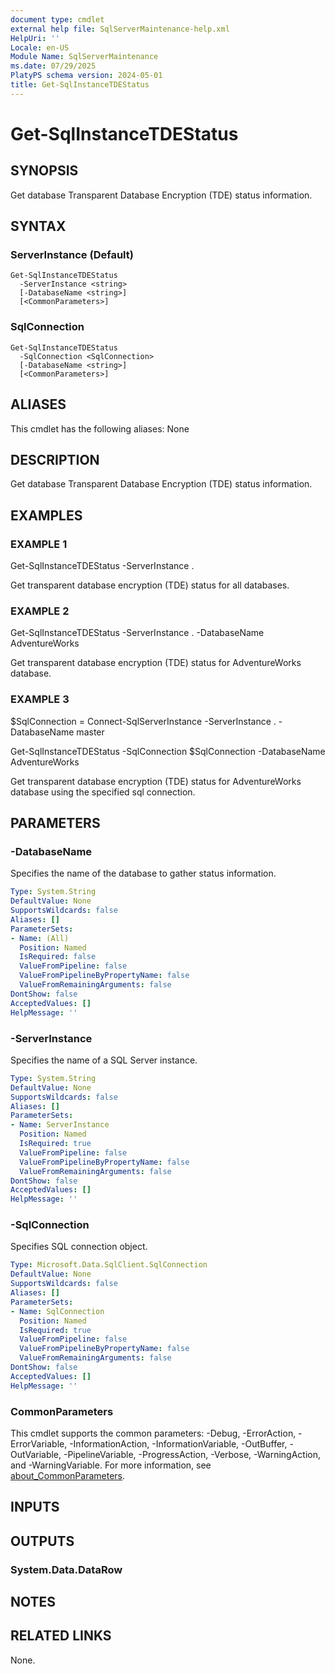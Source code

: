 ```yaml
---
document type: cmdlet
external help file: SqlServerMaintenance-help.xml
HelpUri: ''
Locale: en-US
Module Name: SqlServerMaintenance
ms.date: 07/29/2025
PlatyPS schema version: 2024-05-01
title: Get-SqlInstanceTDEStatus
---
```


# Get-SqlInstanceTDEStatus

## SYNOPSIS

Get database Transparent Database Encryption (TDE) status information.

## SYNTAX

### ServerInstance (Default)

```
Get-SqlInstanceTDEStatus
  -ServerInstance <string>
  [-DatabaseName <string>]
  [<CommonParameters>]
```

### SqlConnection

```
Get-SqlInstanceTDEStatus
  -SqlConnection <SqlConnection>
  [-DatabaseName <string>]
  [<CommonParameters>]
```

## ALIASES

This cmdlet has the following aliases:
  None

## DESCRIPTION

Get database Transparent Database Encryption (TDE) status information.

## EXAMPLES

### EXAMPLE 1

Get-SqlInstanceTDEStatus -ServerInstance .

Get transparent database encryption (TDE) status for all databases.

### EXAMPLE 2

Get-SqlInstanceTDEStatus -ServerInstance . -DatabaseName AdventureWorks

Get transparent database encryption (TDE) status for AdventureWorks database.

### EXAMPLE 3

$SqlConnection = Connect-SqlServerInstance -ServerInstance . -DatabaseName master

Get-SqlInstanceTDEStatus -SqlConnection $SqlConnection -DatabaseName AdventureWorks

Get transparent database encryption (TDE) status for AdventureWorks database using the specified sql connection.

## PARAMETERS

### -DatabaseName

Specifies the name of the database to gather status information.

```yaml
Type: System.String
DefaultValue: None
SupportsWildcards: false
Aliases: []
ParameterSets:
- Name: (All)
  Position: Named
  IsRequired: false
  ValueFromPipeline: false
  ValueFromPipelineByPropertyName: false
  ValueFromRemainingArguments: false
DontShow: false
AcceptedValues: []
HelpMessage: ''
```

### -ServerInstance

Specifies the name of a SQL Server instance.

```yaml
Type: System.String
DefaultValue: None
SupportsWildcards: false
Aliases: []
ParameterSets:
- Name: ServerInstance
  Position: Named
  IsRequired: true
  ValueFromPipeline: false
  ValueFromPipelineByPropertyName: false
  ValueFromRemainingArguments: false
DontShow: false
AcceptedValues: []
HelpMessage: ''
```

### -SqlConnection

Specifies SQL connection object.

```yaml
Type: Microsoft.Data.SqlClient.SqlConnection
DefaultValue: None
SupportsWildcards: false
Aliases: []
ParameterSets:
- Name: SqlConnection
  Position: Named
  IsRequired: true
  ValueFromPipeline: false
  ValueFromPipelineByPropertyName: false
  ValueFromRemainingArguments: false
DontShow: false
AcceptedValues: []
HelpMessage: ''
```

### CommonParameters

This cmdlet supports the common parameters: -Debug, -ErrorAction, -ErrorVariable,
-InformationAction, -InformationVariable, -OutBuffer, -OutVariable, -PipelineVariable,
-ProgressAction, -Verbose, -WarningAction, and -WarningVariable. For more information, see
[about_CommonParameters](https://go.microsoft.com/fwlink/?LinkID=113216).

## INPUTS

## OUTPUTS

### System.Data.DataRow



## NOTES




## RELATED LINKS

None.

